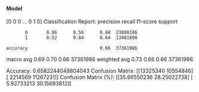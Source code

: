 #### Model
[0 0 0 ... 0 1 0]
Classification Report:
              precision    recall  f1-score   support

           0       0.86      0.56      0.68  23880186
           1       0.52      0.84      0.64  13481800

    accuracy                           0.66  37361986
   macro avg       0.69      0.70      0.66  37361986
weighted avg       0.73      0.66      0.66  37361986

Accuracy: 0.6582244048804043
Confusion Matrix:
[[13325340 10554846]
 [ 2214569 11267231]]
Confusion Matrix (%):
[[35.66550236 28.25022738]
 [ 5.92733213 30.15693812]]
